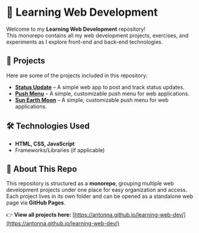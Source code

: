 # 🚀 Learning Web Development  

Welcome to my **Learning Web Development** repository!  
This monorepo contains all my web development projects, exercises, and experiments as I explore front-end and back-end technologies.  

## 📂 Projects  
Here are some of the projects included in this repository:  

- [**Status Update**](https://antonna.github.io/learning-web-dev/statusUpdate/) – A simple web app to post and track status updates.  
- [**Push Menu**](https://antonna.github.io/learning-web-dev/pushMenu/) –  A simple, customizable push menu for web applications.  
- [**Sun Earth Moon**](https://antonna.github.io/learning-web-dev/sunEarthMoon/) –  A simple, customizable push menu for web applications.

## 🛠 Technologies Used  
- **HTML, CSS, JavaScript**  
- Frameworks/Libraries (if applicable)  

## 📌 About This Repo  
This repository is structured as a **monorepo**, grouping multiple web development projects under one place for easy organization and access.  
Each project lives in its own folder and can be opened as a standalone web page via **GitHub Pages**.  

👉 **View all projects here:** [https://antonna.github.io/learning-web-dev/](https://antonna.github.io/learning-web-dev/)
